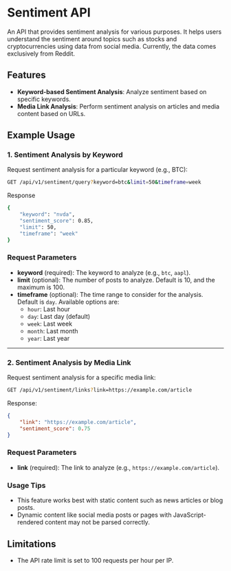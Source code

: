 # Sentiment API

An API that provides sentiment analysis for various purposes. It helps users understand the sentiment around topics such as stocks and cryptocurrencies using data from social media. Currently, the data comes exclusively from Reddit.

## Features
- **Keyword-based Sentiment Analysis**: Analyze sentiment based on specific keywords.
- **Media Link Analysis**: Perform sentiment analysis on articles and media content based on URLs.

## Example Usage

### 1. Sentiment Analysis by Keyword
Request sentiment analysis for a particular keyword (e.g., BTC):
```bash
GET /api/v1/sentiment/query?keyword=btc&limit=50&timeframe=week
```
Response
```bash
{
    "keyword": "nvda",
    "sentiment_score": 0.85,
    "limit": 50,
    "timeframe": "week"
}
```
### Request Parameters

- **keyword** (required): The keyword to analyze (e.g., `btc`, `aapl`).
- **limit** (optional): The number of posts to analyze. Default is 10, and the maximum is 100.
- **timeframe** (optional): The time range to consider for the analysis. Default is `day`. Available options are:
  - `hour`: Last hour
  - `day`: Last day (default)
  - `week`: Last week
  - `month`: Last month
  - `year`: Last year
---
### 2. Sentiment Analysis by Media Link
Request sentiment analysis for a specific media link:
```bash
GET /api/v1/sentiment/links?link=https://example.com/article
```
Response:
```json
{
    "link": "https://example.com/article",
    "sentiment_score": 0.75
}
```
### Request Parameters
- **link** (required): The link to analyze (e.g., `https://example.com/article`).
  
### Usage Tips
- This feature works best with static content such as news articles or blog posts.
- Dynamic content like social media posts or pages with JavaScript-rendered content may not be parsed correctly.

## Limitations
- The API rate limit is set to 100 requests per hour per IP.
